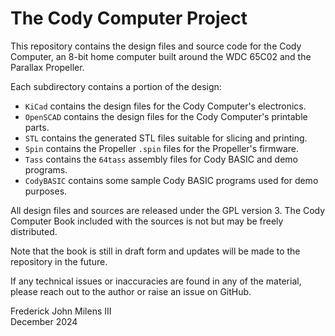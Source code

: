 # The Cody Computer Project

This repository contains the design files and source code for the Cody 
Computer, an 8-bit home computer built around the WDC 65C02 and the 
Parallax Propeller.

Each subdirectory contains a portion of the design:

- `KiCad` contains the design files for the Cody Computer's electronics.
- `OpenSCAD` contains the design files for the Cody Computer's printable parts.
- `STL` contains the generated STL files suitable for slicing and printing.
- `Spin` contains the Propeller `.spin` files for the Propeller's firmware.
- `Tass` contains the `64tass` assembly files for Cody BASIC and demo programs.
- `CodyBASIC` contains some sample Cody BASIC programs used for demo purposes.
 
All design files and sources are released under the GPL version 3. The
Cody Computer Book included with the sources is not but may be freely
distributed. 

Note that the book is still in draft form and updates will be made to
the repository in the future.

If any technical issues or inaccuracies are found in any of the material,
please reach out to the author or raise an issue on GitHub.

Frederick John Milens III \
December 2024
